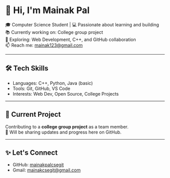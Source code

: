 # 👋 Hi, I'm Mainak Pal

🎓 Computer Science Student | 💻 Passionate about learning and building  
📚 Currently working on: College group project  
🌱 Exploring: Web Development, C++, and GitHub collaboration  
📫 Reach me: mainak123@gmail.com

---

## 🛠️ Tech Skills

- Languages: C++, Python, Java (basic)
- Tools: Git, GitHub, VS Code
- Interests: Web Dev, Open Source, College Projects

---

## 📌 Current Project

Contributing to a **college group project** as a team member.  
📍 Will be sharing updates and progress here on GitHub.

---

## ✨ Let's Connect

- GitHub: [mainakpalcsegit](https://github.com/mainakpalcsegit)
- Gmail: mainakcsegit@gmail.com
